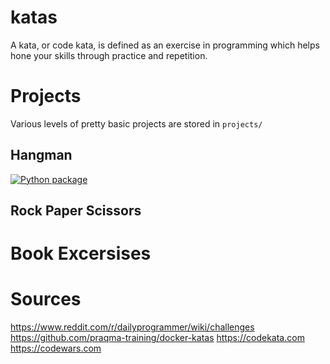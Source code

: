 # katas
A kata, or code kata, is defined as an exercise in programming which helps hone your skills through practice and repetition.

# Projects
Various levels of pretty basic projects are stored in `projects/`
## Hangman

[![Python package](https://github.com/david-ellinger/katas/actions/workflows/hangman.yaml/badge.svg)](https://github.com/david-ellinger/katas/actions/workflows/hangman.yaml)

## Rock Paper Scissors

# Book Excersises

# Sources
https://www.reddit.com/r/dailyprogrammer/wiki/challenges
https://github.com/praqma-training/docker-katas
https://codekata.com
https://codewars.com
